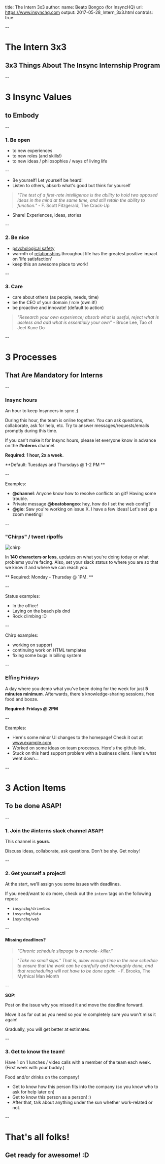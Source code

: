title: The Intern 3x3
author:
  name: Beato Bongco (for InsyncHQ)
  url: https://www.insynchq.com
output: 2017-05-28_Intern_3x3.html
controls: true

--

# The Intern 3x3
## 3x3 Things About The Insync Internship Program

--

# 3 Insync Values
## to Embody

--

### 1. Be open

* to new experiences
* to new roles (and skills!)
* to new ideas / philosophies / ways of living life

--

* Be yourself! Let yourself be heard!
* Listen to others, absorb what's good but think for yourself

> *"The test of a first-rate intelligence is the ability to hold two opposed ideas in the mind at the same time, and still retain the ability to function."* - F. Scott Fitzgerald, The Crack-Up

* Share! Experiences, ideas, stories

--

### 2. Be nice

* [psychological safety](https://www.nytimes.com/2016/02/28/magazine/what-google-learned-from-its-quest-to-build-the-perfect-team.html?_r=0)
* warmth of [relationships](https://en.wikipedia.org/wiki/Grant_Study) throughout life has the greatest positive impact on 'life satisfaction'
* keep this an awesome place to work!

--

### 3. Care

* care about others (as people, needs, time)
* be the CEO of your domain / role (own it!)
* be proactive and innovate! (default to action)

> *"Research your own experience; absorb what is useful, reject what is useless and add what is essentially your own"* - Bruce Lee, Tao of Jeet Kune Do

--

# 3 Processes
## That Are Mandatory for Interns

--

### Insync hours

An hour to keep Insyncers in sync ;)

During this hour, the team is online together. You can ask questions, collaborate, ask for help, etc. Try to answer messages/requests/emails promptly during this time.

If you can't make it for Insync hours, please let everyone know in advance on the **#interns** channel.

**Required: 1 hour, 2x a week.**

**Default: Tuesdays and Thursdays @ 1-2 PM **

--

Examples:
 * **@channel**: Anyone know how to resolve conflicts on git? Having some trouble.
 * Private message **@beatobongco**: hey, how do I set the web config?
 * **@gio**: Saw you're working on issue X. I have a few ideas! Let's set up a zoom meeting!

--

### "Chirps" / tweet ripoffs

![chirp](https://www.wired.com/wp-content/uploads/2012/06/twittervsbatman.jpg)

In **140 characters or less**, updates on what you're doing today or what problems you're facing. Also, set your slack status to where you are so that we know if and where we can reach you.

** Required: Monday - Thursday @ 1PM. **

--

Status examples:
 * In the office!
 * Laying on the beach pls dnd
 * Rock climbing :D

--

Chirp examples:
 * working on support
 * continuing work on HTML templates
 * fixing some bugs in billing system

--

### Effing Fridays

A day where you demo what you've been doing for the week for just **5 minutes minimum**. Afterwards, there's knowledge-sharing sessions, free food and booze.

**Required: Fridays @ 2PM**

--

Examples:
 * Here's some minor UI changes to the homepage! Check it out at www.example.com.
 * Worked on some ideas on team processes. Here's the github link.
 * Stuck on this hard support problem with a business client. Here's what went down...

--

# 3 Action Items
## To be done ASAP!
--

### 1. Join the #interns slack channel ASAP!

This channel is **yours**.

Discuss ideas, collaborate, ask questions. Don't be shy. Get noisy!

--

### 2. Get yourself a project!

At the start, we'll assign you some issues with deadlines.

If you need/want to do more, check out the `intern` tags on the following repos:

* `insynchq/drivebox`
* `insynchq/data`
* `insynchq/web`

--

#### Missing deadlines?

> *"Chronic schedule slippage is a morale- killer."*

> "*Take no small slips." That is, allow enough time in the new schedule to ensure that the work can be carefully and thoroughly done, and that rescheduling will not have to be done again.* - F. Brooks, The Mythical Man Month

--

**SOP:**

Post on the issue why you missed it and move the deadline forward.

Move it as far out as you need so you're completely sure you won't miss it again!

Gradually, you will get better at estimates.

--

### 3. Get to know the team!

Have 1 on 1 lunches / video calls with a member of the team each week. (First week with your buddy.)

Food and/or drinks on the company!

* Get to know how this person fits into the company (so you know who to ask for help later on)
* Get to know this person as a person! :)
* After that, talk about anything under the sun whether work-related or not.

--

# That's all folks!
## Get ready for awesome! :D
